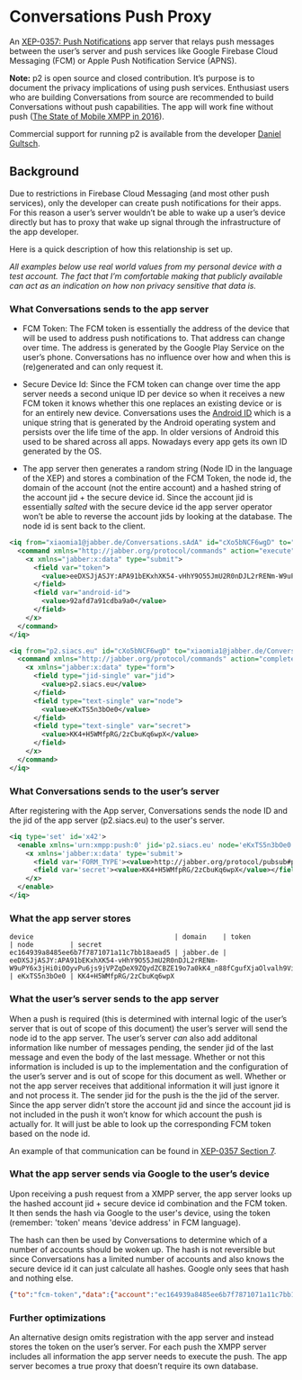 # Conversations Push Proxy
An [XEP-0357: Push Notifications](https://xmpp.org/extensions/xep-0357.html) app server that relays push messages between the user’s server and push services like Google Firebase Cloud Messaging (FCM) or Apple Push Notification Service (APNS).

**Note:** p2 is open source and closed contribution. It’s purpose is to document the privacy implications of using push services. Enthusiast users who are building Conversations from source are recommended to build Conversations without push capabilities. The app will work fine without push ([The State of Mobile XMPP in 2016](https://gultsch.de/xmpp_2016.html)).

Commercial support for running p2 is available from the developer [Daniel Gultsch](https://gultsch.de).

## Background 
Due to restrictions in Firebase Cloud Messaging (and most other push services), only the developer can create push notifications for their apps. For this reason a user’s server wouldn’t be able to wake up a user’s device directly but has to proxy that wake up signal through the infrastructure of the app developer.

Here is a quick description of how this relationship is set up.

*All examples below use real world values from my personal device with a test account. The fact that I’m comfortable making that publicly available can act as an indication on how non privacy sensitive that data is.*

### What Conversations sends to the app server

* FCM Token: The FCM token is essentially the address of the device that will be used to address push notifications to. That address can change over time. The address is generated by the Google Play Service on the user’s phone. Conversations has no influence over how and when this is (re)generated and can only request it.

* Secure Device Id: Since the FCM token can change over time the app server needs a second unique ID per device so when it receives a new FCM token it knows whether this one replaces an existing device or is for an entirely new device. Conversations uses the [Android ID](https://developer.android.com/reference/android/provider/Settings.Secure.html#ANDROID_ID) which is a unique string that is generated by the Android operating system and persists over the life time of the app. In older versions of Android this used to be shared across all apps. Nowadays every app gets its own ID generated by the OS.

* The app server then generates a random string (Node ID in the language of the XEP) and stores a combination of the FCM Token, the node id, the domain of the account (not the entire account) and a hashed string of the account jid + the secure device id. Since the account jid is essentially *salted* with the secure device id the app server operator won’t be able to reverse the account jids by looking at the database.
The node id is sent back to the client.

```xml
<iq from="xiaomia1@jabber.de/Conversations.sAdA" id="cXo5bNCF6wgD" to="p2.siacs.eu" type="set">
  <command xmlns="http://jabber.org/protocol/commands" action="execute" node="register-push-fcm">
    <x xmlns="jabber:x:data" type="submit">
      <field var="token">
        <value>eeDXSJjASJY:APA91bEKxhXK54-vHhY9O55JmU2R0nDJL2rRENm-W9uPY6x3jHi0i0OyvPu6js9jVPZqDeX9ZQydZCBZE19o7a0kK4_n88fCgufXjaOlvalh9VibB2zOI7dQRTaDNB3H5s4dicpWD0m4</value>
      </field>
      <field var="android-id">
        <value>92afd7a91cdba9a0</value>
      </field>
    </x>
  </command>
</iq>
```

```xml
<iq from="p2.siacs.eu" id="cXo5bNCF6wgD" to="xiaomia1@jabber.de/Conversations.sAdA" type="result">
  <command xmlns="http://jabber.org/protocol/commands" action="complete" node="register-push-fcm" sessionid="1526463999190">
    <x xmlns="jabber:x:data" type="form">
      <field type="jid-single" var="jid">
        <value>p2.siacs.eu</value>
      </field>
      <field type="text-single" var="node">
        <value>eKxTS5n3bOe0</value>
      </field>
      <field type="text-single" var="secret">
        <value>KK4+H5WMfpRG/2zCbuKq6wpX</value>
      </field>
    </x>
  </command>
</iq>
```

### What Conversations sends to the user’s server

After registering with the App server, Conversations sends the node ID and the jid of the app server (p2.siacs.eu) to the user's server.

```xml
<iq type='set' id='x42'>
  <enable xmlns='urn:xmpp:push:0' jid='p2.siacs.eu' node='eKxTS5n3bOe0'>
    <x xmlns='jabber:x:data' type='submit'>
      <field var='FORM_TYPE'><value>http://jabber.org/protocol/pubsub#publish-options</value></field>
      <field var='secret'><value>KK4+H5WMfpRG/2zCbuKq6wpX</value></field>
    </x>
  </enable>
</iq>
```

### What the app server stores

```
device                                   | domain    | token                                                                                                                                                    | node         | secret                
ec164939a8485ee6b7f7871071a11c7bb18aead5 | jabber.de | eeDXSJjASJY:APA91bEKxhXK54-vHhY9O55JmU2R0nDJL2rRENm-W9uPY6x3jHi0i0OyvPu6js9jVPZqDeX9ZQydZCBZE19o7a0kK4_n88fCgufXjaOlvalh9VibB2zOI7dQRTaDNB3H5s4dicpWD0m4 | eKxTS5n3bOe0 | KK4+H5WMfpRG/2zCbuKq6wpX
```

### What the user’s server sends to the app server

When a push is required (this is determined with internal logic of the user’s server that is out of scope of this document) the user’s server will send the node id to the app server. The user’s server *can* also add additonal information like number of messages pending, the sender jid of the last message and even the body of the last message. Whether or not this information is included is up to the implementation and the configuration of the user’s server and is out of scope for this document as well. Whether or not the app server receives that additional information it will just ignore it and not process it.
The sender jid for the push is the the jid of the server. Since the app server didn’t store the account jid and since the account jid is not included in the push it won’t know for which account the push is actually for. It will just be able to look up the corresponding FCM token based on the node id.

An example of that communication can be found in [XEP-0357 Section 7](https://xmpp.org/extensions/xep-0357.html#publishing).

### What the app server sends via Google to the user’s device

Upon receiving a push request from a XMPP server, the app server looks up the hashed account jid + secure device id combination and the FCM token. It then sends the hash via Google to the user's device, using the token (remember: 'token' means 'device address' in FCM language).

The hash can then be used by Conversations to determine which of a number of accounts should be woken up. The hash is not reversible but since Conversations has a limited number of accounts and also knows the secure device id it can just calculate all hashes. Google only sees that hash and nothing else.

```json
{"to":"fcm-token","data":{"account":"ec164939a8485ee6b7f7871071a11c7bb18aead5"}}
```

### Further optimizations

An alternative design omits registration with the app server and instead stores the token on the user’s server. For each push the XMPP server includes all information the app server needs to execute the push. The app server becomes a true proxy that doesn’t require its own database.
